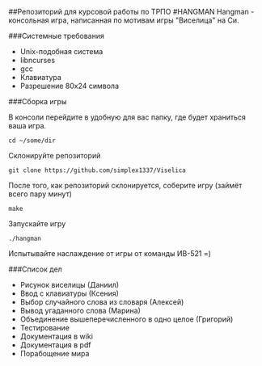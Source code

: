 ##Репозиторий для курсовой работы по ТРПО
#HANGMAN
Hangman - консольная игра, написанная по мотивам игры "Виселица" на Си.

###Системные требования

* Unix-подобная система
* libncurses
* gcc
* Клавиатура
* Разрешение 80x24 символа

###Сборка игры

В консоли перейдите в удобную для вас папку, где будет храниться ваша игра.

`cd ~/some/dir`

Склонируйте репозиторий

`git clone https://github.com/simplex1337/Viselica`

После того, как репозиторий склонируется, соберите игру (займёт всего пару минут)

`make`

Запускайте игру

`./hangman`

Испытывайте наслаждение от игры от команды ИВ-521 =)

###Список дел

* Рисунок виселицы (Даниил)
* Ввод с клавиатуры (Ксения)
* Выбор случайного слова из словаря (Алексей)
* Вывод угаданного слова (Марина)
* Объединение вышеперечисленного в одно целое (Григорий)
* Тестирование
* Документация в wiki
* Документация в pdf
* Порабощение мира

